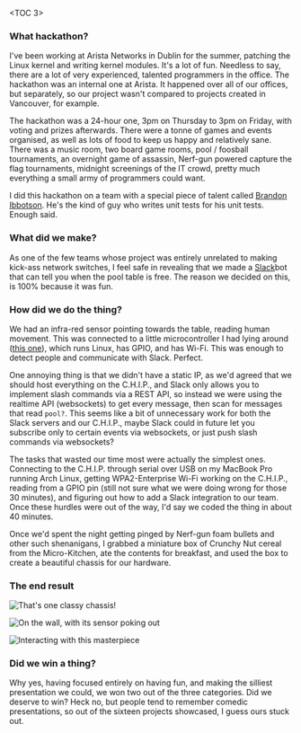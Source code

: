 <TOC 3>

### What hackathon?

I've been working at Arista Networks in Dublin for the summer, patching the
Linux kernel and writing kernel modules. It's a lot of fun. Needless to say,
there are a lot of very experienced, talented programmers in the office. The
hackathon was an internal one at Arista. It happened over all of our offices,
but separately, so our project wasn't compared to projects created in
Vancouver, for example.

The hackathon was a 24-hour one, 3pm on Thursday to 3pm on Friday, with voting
and prizes afterwards. There were a tonne of games and events organised, as
well as lots of food to keep us happy and relatively sane. There was a music
room, two board game rooms, pool / foosball tournaments, an overnight game of
assassin, Nerf-gun powered capture the flag tournaments, midnight screenings of
the IT crowd, pretty much everything a small army of programmers could want.

I did this hackathon on a team with a special piece of talent called [Brandon
Ibbotson](https://github.com/byxor/). He's the kind of guy who writes unit
tests for his unit tests. Enough said.

### What did we make?

As one of the few teams whose project was entirely unrelated to making kick-ass
network switches, I feel safe in revealing that we made a
[Slack](https://slack.com/)bot that can tell you when the pool table is free.
The reason we decided on this, is 100% because it was fun.

### How did we do the thing?

We had an infra-red sensor pointing towards the table, reading human movement.
This was connected to a little microcontroller I had lying around ([this
one](https://getchip.com/pages/chip)), which runs Linux, has GPIO, and has
Wi-Fi. This was enough to detect people and communicate with Slack. Perfect.

One annoying thing is that we didn't have a static IP, as we'd agreed that we
should host everything on the C.H.I.P., and Slack only allows you to implement
slash commands via a REST API, so instead we were using the realtime API
(websockets) to get every message, then scan for messages that read `pool?`.
This seems like a bit of unnecessary work for both the Slack servers and our
C.H.I.P., maybe Slack could in future let you subscribe only to certain events
via websockets, or just push slash commands via websockets?

The tasks that wasted our time most were actually the simplest ones. Connecting
to the C.H.I.P. through serial over USB on my MacBook Pro running Arch Linux,
getting WPA2-Enterprise Wi-Fi working on the C.H.I.P., reading from a GPIO pin
(still not sure what we were doing wrong for those 30 minutes), and figuring
out how to add a Slack integration to our team. Once these hurdles were out of
the way, I'd say we coded the thing in about 40 minutes.

Once we'd spent the night getting pinged by Nerf-gun foam bullets and other
such shenanigans, I grabbed a miniature box of Crunchy Nut cereal from the
Micro-Kitchen, ate the contents for breakfast, and used the box to create a
beautiful chassis for our hardware.

### The end result

![That's one classy chassis!](hackathon-cereal-box.jpg)

![On the wall, with its sensor poking out](hackathon-wall-sensor.jpg)

![Interacting with this masterpiece](hackathon-bot-screenshot.png)

### Did we win a thing?

Why yes, having focused entirely on having fun, and making the silliest
presentation we could, we won two out of the three categories. Did we deserve
to win? Heck no, but people tend to remember comedic presentations, so out of
the sixteen projects showcased, I guess ours stuck out.
